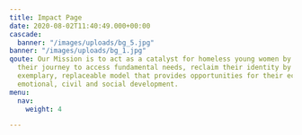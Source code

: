 ```yaml
---
title: Impact Page
date: 2020-08-02T11:40:49.000+00:00
cascade:
  banner: "/images/uploads/bg_5.jpg"
banner: "/images/uploads/bg_1.jpg"
qoute: Our Mission is to act as a catalyst for homeless young women by facilitating
  their journey to access fundamental needs, reclaim their identity by building an
  exemplary, replaceable model that provides opportunities for their economic, psychological,
  emotional, civil and social development.
menu:
  nav:
    weight: 4

---
```

